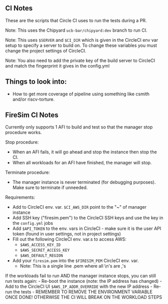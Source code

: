 CI Notes
----------------

These are the scripts that Circle CI uses to run the tests during a PR.

Note: This uses the Chipyard `ucb-bar/chipyard:dev` branch to run CI.

Note: This uses `$SERVER` and `$CI_DIR` which is given in the CircleCI env var setup to specify a server to build on.
To change these variables you must change the project settings of CircleCI.

Note: You also need to add the private key of the build server to CircleCI and match the fingerprint it gives in the config.yml

Things to look into:
--------------------
* How to get more coverage of pipeline using something like csmith and/or riscv-torture.

FireSim CI Notes
----------------

Currently only supports 1 AFI to build and test so that the manager stop procedure works.

Stop procedure:
- When an AFI fails, it will go ahead and stop the instance then stop the CI.
- When all workloads for an AFI have finished, the manager will stop.

Terminate procedure:
- The manager instance is never terminated (for debugging purposes). Make sure to terminate if unneeded.

Requirements:
- Add to CircleCI env. var. `$CI_AWS_DIR` point to the "~" of manager instance
- Add SSH key ("firesim.pem") to the CircleCI SSH keys and use the key in the `config.yml` jobs
- Add `$API_TOKEN` to the env. vars in CircleCI - make sure it is the user API token (found in user settings, not in project settings)
- Fill out the following CircleCI env. var.s to access AWS:
    - `$AWS_ACCESS_KEY_ID`
    - `$AWS_SECRET_ACCESS_KEY`
    - `$AWS_DEFAULT_REGION`
- Add your `firesim.pem` into the `$FIRESIM_PEM` CircleCI env. var.
    - Note: This is a single line .pem where all \n's are ,'s

If the workloads fail to run AND the manager instance stops, you can still run tests again:
    - Re-boot the instance (note: the IP address has changed)
    - Add to the CircleCI UI `$AWS_IP_ADDR_OVERRIDE` with the new IP address
    - Re-run the tests
    - REMEMBER TO REMOVE THE ENVIRONMENT VARIABLE ONCE DONE! OTHERWISE THE CI WILL BREAK ON THE WORKLOAD STEPS
